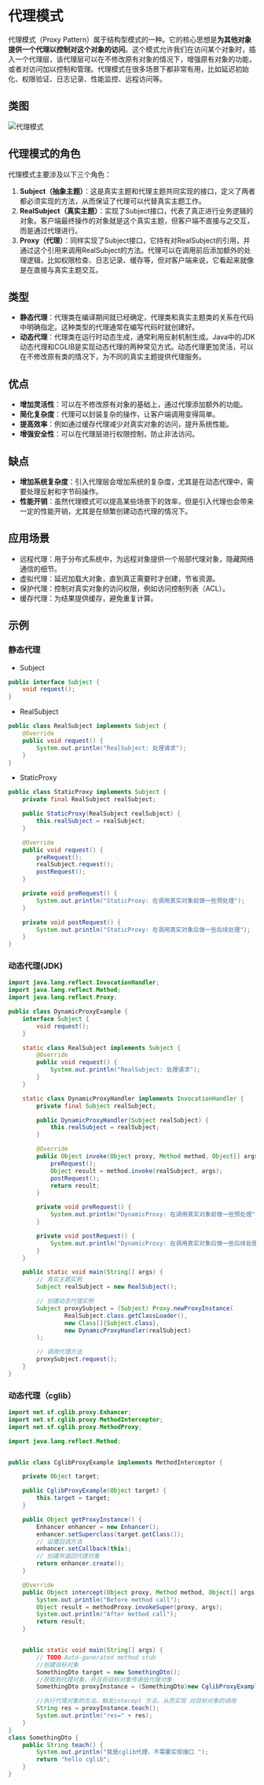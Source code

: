 # 代理模式

代理模式（Proxy Pattern）属于结构型模式的一种。它的核心思想是**为其他对象提供一个代理以控制对这个对象的访问**。这个模式允许我们在访问某个对象时，插入一个代理层，该代理层可以在不修改原有对象的情况下，增强原有对象的功能，或者对访问加以控制和管理。代理模式在很多场景下都非常有用，比如延迟初始化、权限验证、日志记录、性能监控、远程访问等。

## 类图

![代理模式](/assets/image/method/dp/代理模式.png)

## 代理模式的角色

代理模式主要涉及以下三个角色：

1. **Subject（抽象主题）**：这是真实主题和代理主题共同实现的接口，定义了两者都必须实现的方法，从而保证了代理可以代替真实主题工作。
2. **RealSubject（真实主题）**：实现了Subject接口，代表了真正进行业务逻辑的对象。客户端最终操作的对象就是这个真实主题，但客户端不直接与之交互，而是通过代理进行。
3. **Proxy（代理）**：同样实现了Subject接口，它持有对RealSubject的引用，并通过这个引用来调用RealSubject的方法。代理可以在调用前后添加额外的处理逻辑，比如权限检查、日志记录、缓存等，但对客户端来说，它看起来就像是在直接与真实主题交互。

## 类型

- **静态代理**：代理类在编译期间就已经确定，代理类和真实主题类的关系在代码中明确指定。这种类型的代理通常在编写代码时就创建好。
- **动态代理**：代理类在运行时动态生成，通常利用反射机制生成。Java中的JDK动态代理和CGLIB是实现动态代理的两种常见方式。动态代理更加灵活，可以在不修改原有类的情况下，为不同的真实主题提供代理服务。

## 优点

- **增加灵活性**：可以在不修改原有对象的基础上，通过代理添加额外的功能。
- **简化复杂度**：代理可以封装复杂的操作，让客户端调用变得简单。
- **提高效率**：例如通过缓存代理减少对真实对象的访问，提升系统性能。
- **增强安全性**：可以在代理层进行权限控制，防止非法访问。

## 缺点

- **增加系统复杂度**：引入代理层会增加系统的复杂度，尤其是在动态代理中，需要处理反射和字节码操作。
- **性能开销**：虽然代理模式可以提高某些场景下的效率，但是引入代理也会带来一定的性能开销，尤其是在频繁创建动态代理的情况下。

## 应用场景

- 远程代理：用于分布式系统中，为远程对象提供一个局部代理对象，隐藏网络通信的细节。
- 虚拟代理：延迟加载大对象，直到真正需要时才创建，节省资源。
- 保护代理：控制对真实对象的访问权限，例如访问控制列表（ACL）。
- 缓存代理：为结果提供缓存，避免重复计算。

## 示例

### 静态代理

- Subject

```java
public interface Subject {
    void request();
}
```

- RealSubject

```java
public class RealSubject implements Subject {
    @Override
    public void request() {
        System.out.println("RealSubject: 处理请求");
    }
}
```

-  StaticProxy

```java
public class StaticProxy implements Subject {
    private final RealSubject realSubject;

    public StaticProxy(RealSubject realSubject) {
        this.realSubject = realSubject;
    }

    @Override
    public void request() {
        preRequest();
        realSubject.request();
        postRequest();
    }

    private void preRequest() {
        System.out.println("StaticProxy: 在调用真实对象前做一些预处理");
    }

    private void postRequest() {
        System.out.println("StaticProxy: 在调用真实对象后做一些后续处理");
    }
}
```

### 动态代理(JDK)

```java
import java.lang.reflect.InvocationHandler;
import java.lang.reflect.Method;
import java.lang.reflect.Proxy;

public class DynamicProxyExample {
    interface Subject {
        void request();
    }

    static class RealSubject implements Subject {
        @Override
        public void request() {
            System.out.println("RealSubject: 处理请求");
        }
    }

    static class DynamicProxyHandler implements InvocationHandler {
        private final Subject realSubject;

        public DynamicProxyHandler(Subject realSubject) {
            this.realSubject = realSubject;
        }

        @Override
        public Object invoke(Object proxy, Method method, Object[] args) throws Throwable {
            preRequest();
            Object result = method.invoke(realSubject, args);
            postRequest();
            return result;
        }

        private void preRequest() {
            System.out.println("DynamicProxy: 在调用真实对象前做一些预处理");
        }

        private void postRequest() {
            System.out.println("DynamicProxy: 在调用真实对象后做一些后续处理");
        }
    }

    public static void main(String[] args) {
        // 真实主题实例
        Subject realSubject = new RealSubject();

        // 创建动态代理实例
        Subject proxySubject = (Subject) Proxy.newProxyInstance(
                RealSubject.class.getClassLoader(),
                new Class[]{Subject.class},
                new DynamicProxyHandler(realSubject)
        );

        // 调用代理方法
        proxySubject.request();
    }
}
```

### 动态代理（cglib）

```java
import net.sf.cglib.proxy.Enhancer;
import net.sf.cglib.proxy.MethodInterceptor;
import net.sf.cglib.proxy.MethodProxy;

import java.lang.reflect.Method;


public class CglibProxyExample implements MethodInterceptor {

    private Object target;

    public CglibProxyExample(Object target) {
        this.target = target;
    }

    public Object getProxyInstance() {
        Enhancer enhancer = new Enhancer();
        enhancer.setSuperclass(target.getClass());
        // 设置回调方法
        enhancer.setCallback(this);
        // 创建并返回代理对象
        return enhancer.create();
    }

    @Override
    public Object intercept(Object proxy, Method method, Object[] args, MethodProxy methodProxy) throws Throwable {
        System.out.println("Before method call");
        Object result = methodProxy.invokeSuper(proxy, args);
        System.out.println("After method call");
        return result;
    }


    public static void main(String[] args) {
        // TODO Auto-generated method stub
        //创建目标对象
        SomethingDto target = new SomethingDto();
        //获取到代理对象，并且将目标对象传递给代理对象
        SomethingDto proxyInstance = (SomethingDto)new CglibProxyExample(target).getProxyInstance();

        //执行代理对象的方法，触发intecept 方法，从而实现 对目标对象的调用
        String res = proxyInstance.teach();
        System.out.println("res=" + res);
    }
}
class SomethingDto {
    public String teach() {
        System.out.println("我是cglib代理，不需要实现接口 ");
        return "hello cglib";
    }
}
```

